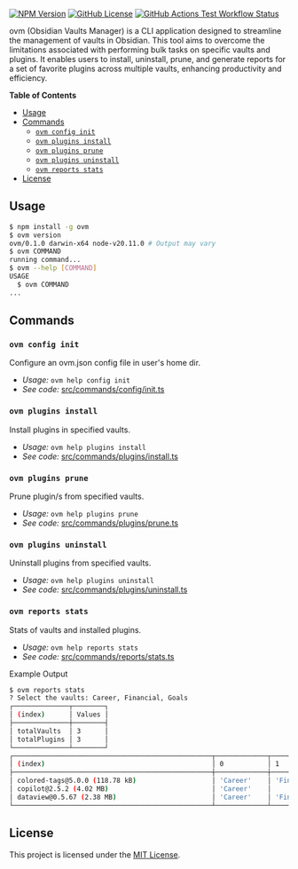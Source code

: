 [![NPM Version](https://img.shields.io/npm/v/ovm)](http://npmjs.com/package/ovm)
[![GitHub License](https://img.shields.io/github/license/msudgh/ovm)](LICENSE)
[![GitHub Actions Test Workflow Status](https://github.com/msudgh/ovm/actions/workflows/test.yml/badge.svg?branch=main)](https://github.com/msudgh/ovm/actions/workflows/test.yml)

ovm (Obsidian Vaults Manager) is a CLI application designed to streamline the management of vaults in Obsidian. This tool aims to overcome the limitations associated with performing bulk tasks on specific vaults and plugins. It enables users to install, uninstall, prune, and generate reports for a set of favorite plugins across multiple vaults, enhancing productivity and efficiency.

**Table of Contents**

- [Usage](#usage)
- [Commands](#commands)
  - [`ovm config init`](#ovm-config-init)
  - [`ovm plugins install`](#ovm-plugins-install)
  - [`ovm plugins prune`](#ovm-plugins-prune)
  - [`ovm plugins uninstall`](#ovm-plugins-uninstall)
  - [`ovm reports stats`](#ovm-reports-stats)
- [License](#license)

## Usage

```bash
$ npm install -g ovm
$ ovm version
ovm/0.1.0 darwin-x64 node-v20.11.0 # Output may vary
$ ovm COMMAND
running command...
$ ovm --help [COMMAND]
USAGE
  $ ovm COMMAND
...
```

## Commands

### `ovm config init`

Configure an ovm.json config file in user's home dir.

- _Usage:_ `ovm help config init`
- _See code:_ [src/commands/config/init.ts](src/commands/config/init.ts)

### `ovm plugins install`

Install plugins in specified vaults.

- _Usage:_ `ovm help plugins install`
- _See code:_ [src/commands/plugins/install.ts](src/commands/plugins/install.ts)

### `ovm plugins prune`

Prune plugin/s from specified vaults.

- _Usage:_ `ovm help plugins prune`
- _See code:_ [src/commands/plugins/prune.ts](src/commands/plugins/prune.ts)

### `ovm plugins uninstall`

Uninstall plugins from specified vaults.

- _Usage:_ `ovm help plugins uninstall`
- _See code:_ [src/commands/plugins/uninstall.ts](src/commands/plugins/uninstall.ts)

### `ovm reports stats`

Stats of vaults and installed plugins.

- _Usage:_ `ovm help reports stats`
- _See code:_ [src/commands/reports/stats.ts](src/commands/reports/stats.ts)

Example Output

```bash
$ ovm reports stats
? Select the vaults: Career, Financial, Goals
┌──────────────┬────────┐
│ (index)      │ Values │
├──────────────┼────────┤
│ totalVaults  │ 3      │
│ totalPlugins │ 3      │
└──────────────┴────────┘
┌──────────────────────────────────────────────────┬─────────────┬─────────────┬─────────┐
│ (index)                                          │ 0           │ 1           │ 2       │
├──────────────────────────────────────────────────┼─────────────┼─────────────┼─────────┤
│ colored-tags@5.0.0 (118.78 kB)                   │ 'Career'    │ 'Financial' │ 'Goals' │
│ copilot@2.5.2 (4.02 MB)                          │ 'Career'    │             │         │
│ dataview@0.5.67 (2.38 MB)                        │ 'Career'    │ 'Financial' │         │
└──────────────────────────────────────────────────┴─────────────┴─────────────┴─────────┘
```

## License

This project is licensed under the [MIT License](LICENSE).
